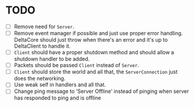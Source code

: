# TODO

- [ ] Remove need for `Server`.
- [ ] Remove event manager if possible and just use proper error handling. DeltaCore should just throw when there's an error and it's up to DeltaClient to handle it.
- [ ] `Client` should have a proper shutdown method and should allow a shutdown handler to be added.
- [ ] Packets should be passed `Client` instead of `Server`.
- [ ] `Client` should store the world and all that, the `ServerConnection` just does the networking.
- [ ] Use weak self in handlers and all that.
- [ ] Change ping message to 'Server Offline' instead of pinging when server has responded to ping and is offline